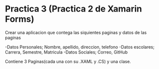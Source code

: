 # Practica 3 (Practica 2 de Xamarin Forms)

Crear una aplicacion que contega las siquientes paginas y datos de las paginas

-Datos Personales; Nombre, apellido, direccion, telefono
-Datos escolares; Carrera, Semestre, Matricula
-Datos Sociales; Correo, GitHub

Contiene 3 Paginas(cada una con su .XAML y .CS) y una clase.
